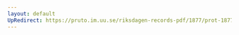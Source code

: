 ```yaml
---
layout: default
UpRedirect: https://pruto.im.uu.se/riksdagen-records-pdf/1877/prot-1877--fk--019/prot-1877--fk--019_005.pdf
---
```

